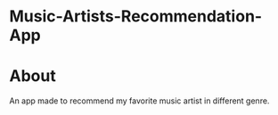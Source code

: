 # Music-Artists-Recommendation-App

# About
An app made to recommend my favorite music artist in different genre.



